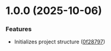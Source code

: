 # 1.0.0 (2025-10-06)


### Features

* Initializes project structure ([0f28797](https://github.com/mustafagenc/askida-fatura/commit/0f2879706db8ae5a623da3a0ec8258f4a7b7c84d))
